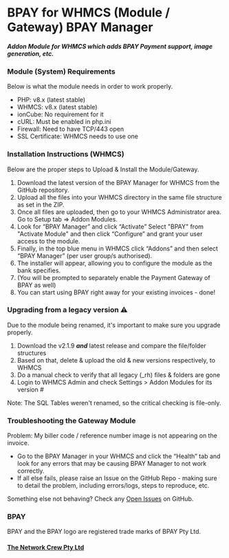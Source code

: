 # BPAY for WHMCS (Module / Gateway) BPAY Manager

**_Addon Module for WHMCS which adds BPAY Payment support, image generation, etc._**

### Module (System) Requirements 

Below is what the module needs in order to work properly.
- PHP: v8.x (latest stable)
- WHMCS: v8.x (latest stable)
- ionCube: No requirement for it
- cURL: Must be enabled in php.ini
- Firewall: Need to have TCP/443 open
- SSL Certificate: WHMCS needs to use one

### Installation Instructions (WHMCS)

Below are the proper steps to Upload & Install the Module/Gateway.
1. Download the latest version of the BPAY Manager for WHMCS from the GitHub repository.
2. Upload all the files into your WHMCS directory in the same file structure as set in the ZIP.
3. Once all files are uploaded, then go to your WHMCS Administrator area. Go to Setup tab => Addon Modules.
4. Look for “BPAY Manager” and click “Activate” Select "BPAY" from "Activate Module" and then click “Configure” and grant your user access to the module.
5. Finally, in the top blue menu in WHMCS click “Addons” and then select “BPAY Manager” (per user group/s authorised).
6. The installer will appear, allowing you to configure the module as the bank specifies.
7. (You will be prompted to separately enable the Payment Gateway of BPAY as well)
7. You can start using BPAY right away for your existing invoices - done!

### Upgrading from a legacy version ⚠️

Due to the module being renamed, it's important to make sure you upgrade properly.

1. Download the v2.1.9 **_and_** latest release and compare the file/folder structures
2. Based on that, delete & upload the old & new versions respectively, to WHMCS
3. Do a manual check to verify that all legacy (\_rh) files & folders are gone
4. Login to WHMCS Admin and check Settings > Addon Modules for its version #

Note: The SQL Tables weren't renamed, so the critical checking is file-only.

### Troubleshooting the Gateway Module

Problem: My biller code / reference number image is not appearing on the invoice.
- Go to the BPAY Manager in your WHMCS and click the “Health” tab and look for any errors that may be causing BPAY Manager to not work correctly.
- If all else fails, please raise an Issue on the GitHub Repo - making sure to detail the problem, including errors/logs, steps to reproduce, etc.

Something else not behaving? Check any [Open Issues](https://github.com/LEOPARD-host/BPAY-for-WHMCS/issues) on GitHub.

### BPAY

BPAY and the BPAY logo are registered trade marks of BPAY Pty Ltd.

#### [The Network Crew Pty Ltd](https://thenetworkcrew.com.au)
